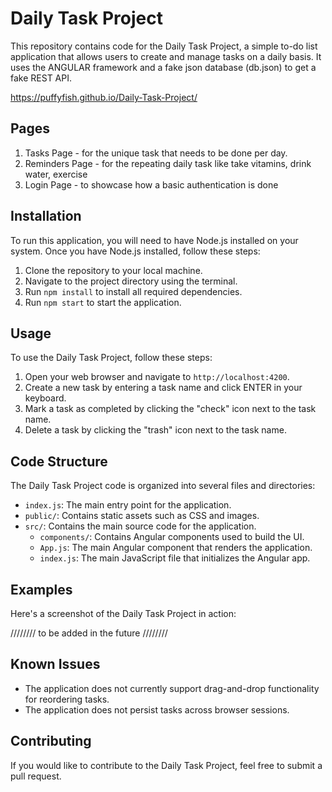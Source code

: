 # Daily Task Project

This repository contains code for the Daily Task Project, a simple to-do list application that allows users to create and manage tasks on a daily basis.
It uses the ANGULAR framework and a fake json database (db.json) to get a fake REST API.

https://puffyfish.github.io/Daily-Task-Project/

## Pages

1. Tasks Page - for the unique task that needs to be done per day.
2. Reminders Page - for the repeating daily task like take vitamins, drink water, exercise
3. Login Page - to showcase how a basic authentication is done

## Installation

To run this application, you will need to have Node.js installed on your system. Once you have Node.js installed, follow these steps:

1. Clone the repository to your local machine.
2. Navigate to the project directory using the terminal.
3. Run `npm install` to install all required dependencies.
4. Run `npm start` to start the application.

## Usage

To use the Daily Task Project, follow these steps:

1. Open your web browser and navigate to `http://localhost:4200`.
2. Create a new task by entering a task name and click ENTER in your keyboard.
3. Mark a task as completed by clicking the "check" icon next to the task name.
4. Delete a task by clicking the "trash" icon next to the task name.

## Code Structure

The Daily Task Project code is organized into several files and directories:

- `index.js`: The main entry point for the application.
- `public/`: Contains static assets such as CSS and images.
- `src/`: Contains the main source code for the application.
  - `components/`: Contains Angular components used to build the UI.
  - `App.js`: The main Angular component that renders the application.
  - `index.js`: The main JavaScript file that initializes the Angular app.

## Examples

Here's a screenshot of the Daily Task Project in action:

//////// to be added in the future ////////

## Known Issues

- The application does not currently support drag-and-drop functionality for reordering tasks.
- The application does not persist tasks across browser sessions.

## Contributing

If you would like to contribute to the Daily Task Project, feel free to submit a pull request.
